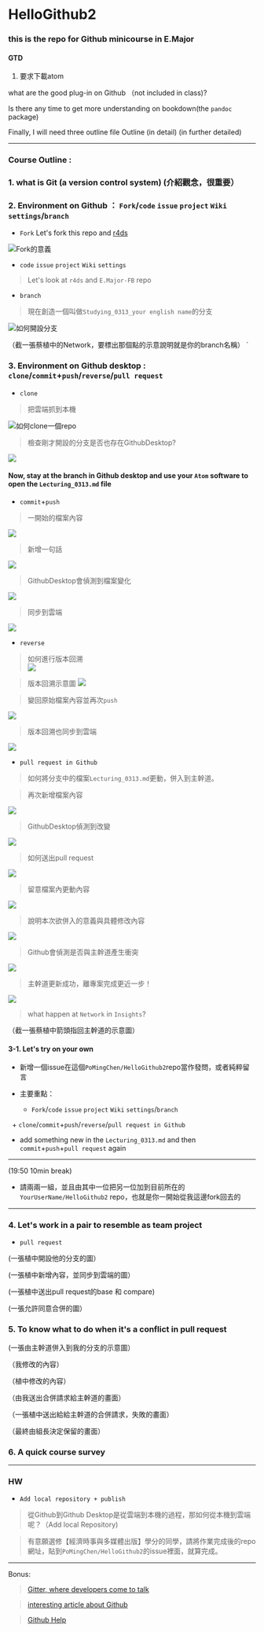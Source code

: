 # HelloGithub2


### this is the repo for Github minicourse in E.Major 

#### GTD

1. 要求下載atom



what are the good plug-in on Github （not included in class)?

Is there any time to get more understanding on bookdown(the `pandoc` package)

Finally, I will need three outline file Outline (in detail) (in further detailed)




---

### Course Outline : 

### 1. what is Git (a version control system) (介紹觀念，很重要）
 
### 2. Environment on Github ： `Fork`/`code` `issue` `project` `Wiki` `settings`/`branch` 
 
 - `Fork` Let's fork this repo and [r4ds](https://github.com/hadley/r4ds)
 
 ![Fork的意義](https://github.com/PoMingChen/HelloGithub2/blob/master/images/0313_Github_minicourse/Github_fork_animation.gif)
 
 - `code` `issue` `project` `Wiki` `settings`
 > Let's look at `r4ds` and `E.Major-FB` repo
 
 - `branch` 
 > 現在創造一個叫做`Studying_0313_your english name`的分支
 
 ![如何開設分支](https://github.com/PoMingChen/HelloGithub2/blob/master/images/0313_Github_minicourse/creat_a_branch.png)
 
 （截一張蔡植中的Network，要標出那個點的示意說明就是你的branch名稱） `
 
###  3. Environment on  Github desktop : `clone`/`commit`+`push`/`reverse`/`pull request`
 
 - `clone`
 > 把雲端抓到本機
 
![如何clone一個repo](https://github.com/PoMingChen/HelloGithub2/blob/master/images/0313_Github_minicourse/clone_animation.png)
 
 > 檢查剛才開設的分支是否也存在GithubDesktop?
 
![](https://github.com/PoMingChen/HelloGithub2/blob/master/images/0313_Github_minicourse/branch_still_in_GithubDesktop.png)
 
 #### Now, stay at the branch in Github desktop and use your `Atom` software to open the `Lecturing_0313.md` file
 
 - `commit`+`push`
 
 > 一開始的檔案內容
 
![](https://github.com/PoMingChen/HelloGithub2/blob/master/images/0313_Github_minicourse/atom1.png)

 > 新增一句話  
 
![](https://github.com/PoMingChen/HelloGithub2/blob/master/images/0313_Github_minicourse/atom2.png)

 > GithubDesktop會偵測到檔案變化 
 
![](https://github.com/PoMingChen/HelloGithub2/blob/master/images/0313_Github_minicourse/Githubdstop1.png)

 > 同步到雲端  
 
![](https://github.com/PoMingChen/HelloGithub2/blob/master/images/0313_Github_minicourse/Githubsync1.png)
 
 - `reverse`
 
>如何進行版本回溯  
![](https://github.com/PoMingChen/HelloGithub2/blob/master/images/0313_Github_minicourse/reverse1.png)

>版本回溯示意圖
![](https://github.com/PoMingChen/HelloGithub2/blob/master/images/0313_Github_minicourse/reverse2.png)

>變回原始檔案內容並再次`push`
 
![](https://github.com/PoMingChen/HelloGithub2/blob/master/images/0313_Github_minicourse/atom3.png)
 
>版本回溯也同步到雲端

![](https://github.com/PoMingChen/HelloGithub2/blob/master/images/0313_Github_minicourse/Githubsync2.png)
 
 - `pull request in Github`
 
> 如何將分支中的檔案`Lecturing_0313.md`更動，併入到主幹道。
 
> 再次新增檔案內容

![](https://github.com/PoMingChen/HelloGithub2/blob/master/images/0313_Github_minicourse/atom4.png)
 
> GithubDesktop偵測到改變

![](https://github.com/PoMingChen/HelloGithub2/blob/master/images/0313_Github_minicourse/Githubdesktop2.png)

> 如何送出pull request

![](https://github.com/PoMingChen/HelloGithub2/blob/master/images/0313_Github_minicourse/pullrequest1.png)

> 留意檔案內更動內容

![](https://github.com/PoMingChen/HelloGithub2/blob/master/images/0313_Github_minicourse/pullrequest2.png)

> 說明本次欲併入的意義與具體修改內容

![](https://github.com/PoMingChen/HelloGithub2/blob/master/images/0313_Github_minicourse/pullrequest3.png)

> Github會偵測是否與主幹道產生衝突

![](https://github.com/PoMingChen/HelloGithub2/blob/master/images/0313_Github_minicourse/pullrequest4.png)

> 主幹道更新成功，離專案完成更近一步！

![](https://github.com/PoMingChen/HelloGithub2/blob/master/images/0313_Github_minicourse/pullrequest5.png)

 > what happen at `Network` in `Insights`?
 
 （截一張蔡植中箭頭指回主幹道的示意圖）

 
#### 3-1. Let's try on your own 
 
 - 新增一個issue在這個`PoMingChen/HelloGithub2`repo當作發問，或者純粹留言
 
 - 主要重點：
 
   + `Fork`/`code` `issue` `project` `Wiki` `settings`/`branch` 
   
   + `clone`/`commit`+`push`/`reverse`/`pull request in Github`
 
 - add something new in the `Lecturing_0313.md` and then `commit`+`push`+`pull request` again
 
 ---
 
 (19:50 10min break)
 
 - 請兩兩一組，並且由其中一位把另一位加到目前所在的 `YourUserName/HelloGithub2` repo，也就是你一開始從我這邊fork回去的
 
 --- 
 
###  4. Let's work in a pair to resemble as team project 
 
 - `pull request`
 
 (一張植中開設他的分支的圖）
 
 (一張植中新增內容，並同步到雲端的圖）
 
 (一張植中送出pull request的base 和 compare)
 
 (一張允許同意合併的圖）
 
 
### 5. To know what to do when it's a conflict in pull request
 
 (一張由主幹道併入到我的分支的示意圖）
 
（我修改的內容）

（植中修改的內容）
 
 （由我送出合併請求給主幹道的畫面）
 
 （一張植中送出給給主幹道的合併請求，失敗的畫面）
 
 （最終由組長決定保留的畫面）
 
 
 
### 6. A quick course survey
 
 ---
 
### HW
 
 - `Add local repository + publish`
 
 > 從Github到Github Desktop是從雲端到本機的過程，那如何從本機到雲端呢？（Add local Repository)

 > 有意願選修【經濟時事與多媒體出版】學分的同學，請將作業完成後的repo網址，貼到`PoMingChen/HelloGithub2`的issue裡面，就算完成。
 
 ---
 
 Bonus:
 
> [Gitter, where developers come to talk](https://gitter.im/apps)

> [interesting article about Github](https://www.ithome.com.tw/news/95284)

> [Github Help](https://help.github.com)



